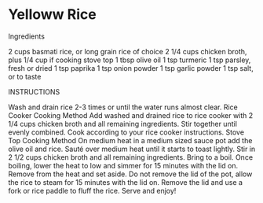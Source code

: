 
# Yelloww Rice

Ingredients

2 cups basmati rice, or long grain rice of choice
2 1/4 cups chicken broth, plus 1/4 cup if cooking stove top
1 tbsp olive oil
1 tsp turmeric
1 tsp parsley, fresh or dried
1 tsp paprika
1 tsp onion powder
1 tsp garlic powder
1 tsp salt, or to taste

INSTRUCTIONS
 
Wash and drain rice 2-3 times or until the water runs almost clear.
Rice Cooker Cooking Method
Add washed and drained rice to rice cooker with 2 1/4 cups chicken broth and all remaining ingredients. Stir together until evenly combined.
Cook according to your rice cooker instructions.
Stove Top Cooking Method
On medium heat in a medium sized sauce pot add the olive oil and rice.
Sauté over medium heat until it starts to toast lightly. Stir in 2 1/2 cups chicken broth and all remaining ingredients. Bring to a boil.
Once boiling, lower the heat to low and simmer for 15 minutes with the lid on.
Remove from the heat and set aside. Do not remove the lid of the pot, allow the rice to steam for 15 minutes with the lid on.
Remove the lid and use a fork or rice paddle to fluff the rice.
Serve and enjoy!
